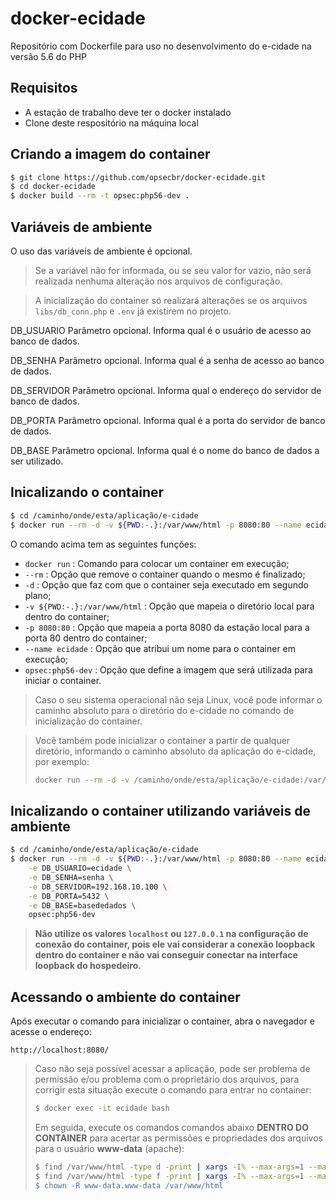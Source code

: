# docker-ecidade

Repositório com Dockerfile para uso no desenvolvimento do e-cidade na versão 5.6 do PHP

## Requisitos

- A estação de trabalho deve ter o docker instalado
- Clone deste respositório na máquina local

## Criando a imagem do container

```bash
$ git clone https://github.com/opsecbr/docker-ecidade.git
$ cd docker-ecidade
$ docker build --rm -t opsec:php56-dev .
```

## Variáveis de ambiente

O uso das variáveis de ambiente é opcional.

> Se a variável não for informada, ou se seu valor for vazio, não será realizada nenhuma alteração nos arquivos de configuração.

> A inicialização do container só realizará alterações se os arquivos `libs/db_conn.php` e `.env` já existirem no projeto.

DB_USUARIO
Parâmetro opcional. Informa qual é o usuário de acesso ao banco de dados.

DB_SENHA
Parâmetro opcional. Informa qual é a senha de acesso ao banco de dados.

DB_SERVIDOR
Parâmetro opcional. Informa qual o endereço do servidor de banco de dados.

DB_PORTA
Parâmetro opcional. Informa qual é a porta do servidor de banco de dados.

DB_BASE
Parâmetro opcional. Informa qual é o nome do banco de dados a ser utilizado.

## Inicalizando o container

```bash
$ cd /caminho/onde/esta/aplicação/e-cidade
$ docker run --rm -d -v ${PWD:-.}:/var/www/html -p 8080:80 --name ecidade opsec:php56-dev
```

O comando acima tem as seguintes funções:
- `docker run` : Comando para colocar um container em execução;
- `--rm` : Opção que remove o container quando o mesmo é finalizado;
- `-d` : Opção que faz com que o container seja executado em segundo plano;
- `-v ${PWD:-.}:/var/www/html` : Opção que mapeia o diretório local para dentro do container;
- `-p 8080:80` : Opção que mapeia a porta 8080 da estação local para a porta 80 dentro do container;
- `--name ecidade` : Opção que atribui um nome para o container em execução;
- `opsec:php56-dev` : Opção que define a imagem que será utilizada para iniciar o container.

> Caso o seu sistema operacional não seja Linux, você pode informar o caminho absoluto para o diretório do e-cidade no comando de inicialização do container.

> Você também pode inicializar o container a partir de qualquer diretório, informando o caminho absoluto da aplicação do e-cidade, por exemplo:
>
> ```bash
> docker run --rm -d -v /caminho/onde/esta/aplicação/e-cidade:/var/www/html -p 8080:80 opsec:php56-dev
> ```

## Inicalizando o container utilizando variáveis de ambiente

```bash
$ cd /caminho/onde/esta/aplicação/e-cidade
$ docker run --rm -d -v ${PWD:-.}:/var/www/html -p 8080:80 --name ecidade \
    -e DB_USUARIO=ecidade \
    -e DB_SENHA=senha \
    -e DB_SERVIDOR=192.168.10.100 \
    -e DB_PORTA=5432 \
    -e DB_BASE=basededados \
    opsec:php56-dev
```

> **Não utilize os valores `localhost` ou `127.0.0.1` na configuração de conexão do container, pois ele vai considerar a conexão loopback dentro do container e não vai conseguir conectar na interface loopback do hospedeiro.**

## Acessando o ambiente do container

Após executar o comando para inicializar o container, abra o navegador e acesse o endereço:

`http://localhost:8080/`

> Caso não seja possível acessar a aplicação, pode ser problema de permissão e/ou problema com o proprietário dos arquivos, para corrigir esta situação execute o comando para entrar no container:
>
> ```bash
> $ docker exec -it ecidade bash
> ```
> 
> Em seguida, execute os comandos comandos abaixo **DENTRO DO CONTAINER** para acertar as permissões e propriedades dos arquivos para o usuário **www-data** (apache):
> 
> ```bash
> $ find /var/www/html -type d -print | xargs -I% --max-args=1 --max-procs=100 chmod 775 "%"
> $ find /var/www/html -type f -print | xargs -I% --max-args=1 --max-procs=100 chmod 664 "%
> $ chown -R www-data.www-data /var/www/html
> ```
